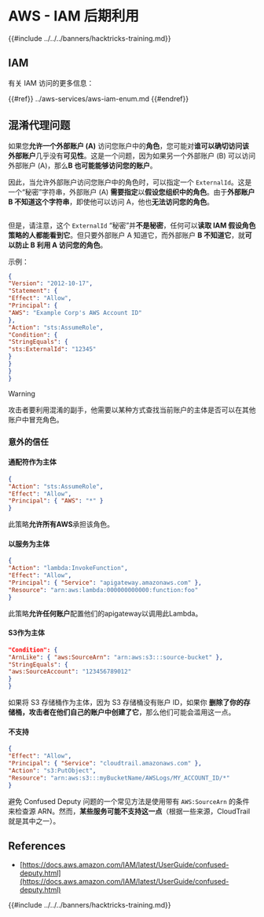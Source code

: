 # AWS - IAM 后期利用

{{#include ../../../banners/hacktricks-training.md}}

## IAM

有关 IAM 访问的更多信息：

{{#ref}}
../aws-services/aws-iam-enum.md
{{#endref}}

## 混淆代理问题

如果您**允许一个外部账户 (A)** 访问您账户中的**角色**，您可能对**谁可以确切访问该外部账户**几乎没有**可见性**。这是一个问题，因为如果另一个外部账户 (B) 可以访问外部账户 (A)，那么**B 也可能能够访问您的账户**。

因此，当允许外部账户访问您账户中的角色时，可以指定一个 `ExternalId`。这是一个“秘密”字符串，外部账户 (A) **需要指定**以**假设您组织中的角色**。由于**外部账户 B 不知道这个字符串**，即使他可以访问 A，他也**无法访问您的角色**。

<figure><img src="../../../images/image (95).png" alt=""><figcaption></figcaption></figure>

但是，请注意，这个 `ExternalId` “秘密”并**不是秘密**，任何可以**读取 IAM 假设角色策略的人都能看到它**。但只要外部账户 A 知道它，而外部账户 **B 不知道它**，就**可以防止 B 利用 A 访问您的角色**。

示例：
```json
{
"Version": "2012-10-17",
"Statement": {
"Effect": "Allow",
"Principal": {
"AWS": "Example Corp's AWS Account ID"
},
"Action": "sts:AssumeRole",
"Condition": {
"StringEquals": {
"sts:ExternalId": "12345"
}
}
}
}
```
> [!WARNING]
> 攻击者要利用混淆的副手，他需要以某种方式查找当前账户的主体是否可以在其他账户中冒充角色。

### 意外的信任

#### 通配符作为主体
```json
{
"Action": "sts:AssumeRole",
"Effect": "Allow",
"Principal": { "AWS": "*" }
}
```
此策略**允许所有AWS**承担该角色。

#### 以服务为主体
```json
{
"Action": "lambda:InvokeFunction",
"Effect": "Allow",
"Principal": { "Service": "apigateway.amazonaws.com" },
"Resource": "arn:aws:lambda:000000000000:function:foo"
}
```
此策略**允许任何账户**配置他们的apigateway以调用此Lambda。

#### S3作为主体
```json
"Condition": {
"ArnLike": { "aws:SourceArn": "arn:aws:s3:::source-bucket" },
"StringEquals": {
"aws:SourceAccount": "123456789012"
}
}
```
如果将 S3 存储桶作为主体，因为 S3 存储桶没有账户 ID，如果你 **删除了你的存储桶，攻击者在他们自己的账户中创建了它**，那么他们可能会滥用这一点。

#### 不支持
```json
{
"Effect": "Allow",
"Principal": { "Service": "cloudtrail.amazonaws.com" },
"Action": "s3:PutObject",
"Resource": "arn:aws:s3:::myBucketName/AWSLogs/MY_ACCOUNT_ID/*"
}
```
避免 Confused Deputy 问题的一个常见方法是使用带有 `AWS:SourceArn` 的条件来检查源 ARN。然而，**某些服务可能不支持这一点**（根据一些来源，CloudTrail 就是其中之一）。

## References

- [https://docs.aws.amazon.com/IAM/latest/UserGuide/confused-deputy.html](https://docs.aws.amazon.com/IAM/latest/UserGuide/confused-deputy.html)

{{#include ../../../banners/hacktricks-training.md}}
